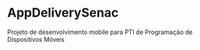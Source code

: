 # AppDeliverySenac
Projeto de desenvolvimento mobile para PTI de Programação de Dispositivos Móveis
